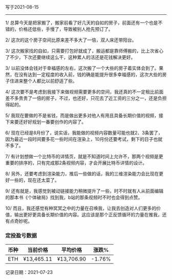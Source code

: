  写于2021-08-15

-----

1/ 总算今天是把家搬了，搬家前看了好几天的自如的房子，前面还有一个也是不错的，价格还低些，手慢了，导致被别人抢先预订了。

2/ 这次的这个房子空间比原来差不多大了一倍，双人床还带阳台。

3/ 这次搬家找的自如，只需要打包好就成了，搬运都是靠师傅搬的，比上次省心了不少，下次还要继续这么干，这种累人的活还是花钱解决更好。

3/ 以前没体会钱对于幸福感的左右，这次搬了一个大些的房子着实体会到了。果然，在没有达到一定程度的收入前，钱的确是能提升很多幸福感的，这次大些的房子住进来整个人都比以前舒适了些。

4/ 这次要不是考虑到我接下来做视频需要更多的空间，我还真的不一定租比前面差不多贵贵了一倍的房子，不过，也还好，只花去了近工资的三分之一，还是负担得起的。

5/ 我现在要做的不是省钱，而是做出更多对他人有用且具备长期价值的视频，接下来要还好好规划一番要创作的内容了。

6/ 现在已经是8月份了，说实话，我能做的视频内容数量可能也就2、3条罢了，因为最近一段时间要多花一些时间在渲染上，10月份还要考试，剩下的日子也就不多了。

7/ 有计划想做一个比特币的详情页，就是不知道时间上允许不，那两个视频是更重要的排序的，只有完成那2条视频内容，才会开展比特币详情的设计。

8/ 另外，还要考虑到渲染能力，推后一些做的话，我的三维渲染能力会比现在更好一些的，现在还太菜了。

9/ 还有就是，我感觉到被动链接能力稍微提升了一些，时不时就有人从前面编辑的那本书《个体破局》找到我，b站的那条视频时不时也会得到点赞。

10/ 而且，我还感觉有种冥冥之中的力量在召唤我，让我去创造对人们更多的价值，输出更好更具备长期价值的内容。这应该是那个正反馈循环的力量在推我，还有点奇妙呢。


### 定投盈亏数据
| 币种 | 当前价格 | 平均价格 |  涨跌%  |  
| :--: | :----------: | :----------: | :-----: |
| ETH  |  ¥13,465.11 |  ¥13,706.90 | -1.76%  |

记录日期：2021-07-23

